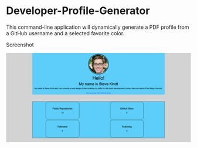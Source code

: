 # Developer-Profile-Generator
This command-line application will dynamically generate a PDF profile from a GitHub username and a selected favorite color.

Screenshot

![alt text](https://github.com/stevekindt/Developer-Profile-Generator/blob/master/Screen%20Shot%20of%20Generated%20Profile%20.png)
